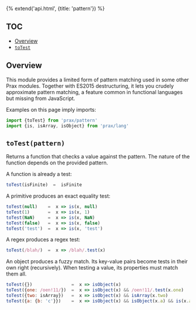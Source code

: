 {% extend('api.html', {title: 'pattern'}) %}

## TOC

* [Overview]({{url(path)}}/#overview)
* [`toTest`]({{url(path)}}/#-totest-pattern-)

## Overview

This module provides a limited form of pattern matching used in some other Prax
modules. Together with ES2015 destructuring, it lets you crudely approximate
pattern matching, a feature common in functional languages but missing from
JavaScript.

Examples on this page imply imports:

```js
import {toTest} from 'prax/pattern'
import {is, isArray, isObject} from 'prax/lang'
```

## `toTest(pattern)`

Returns a function that checks a value against the pattern. The nature of the
function depends on the provided pattern.

A function is already a test:

```js
toTest(isFinite)  =  isFinite
```

A primitive produces an exact equality test:

```js
toTest(null)    =  x => is(x, null)
toTest(1)       =  x => is(x, 1)
toTest(NaN)     =  x => is(x, NaN)
toTest(false)   =  x => is(x, false)
toTest('test')  =  x => is(x, 'test')
```

A regex produces a regex test:

```js
toTest(/blah/)  =  x => /blah/.test(x)
```

An object produces a fuzzy match. Its key-value pairs become tests in their own
right (recursively). When testing a value, its properties must match them all.

```js
toTest({})               =  x => isObject(x)
toTest({one: /oen!11/})  =  x => isObject(x) && /oen!11/.test(x.one)
toTest({two: isArray})   =  x => isObject(x) && isArray(x.two)
toTest({a: {b: 'c'}})    =  x => isObject(x) && isObject(x.a) && is(x.a.b, 'c')
```
